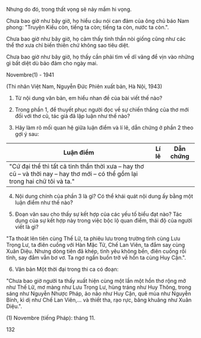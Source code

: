 Nhưng do đó, trong thất vọng sẽ nảy mầm hi vọng.

Chưa bao giờ như bây giờ, họ hiểu câu nói can đảm của ông chủ báo Nam phong:
"Truyện Kiều còn, tiếng ta còn; tiếng ta còn, nước ta còn.".

Chưa bao giờ như bây giờ, họ cảm thấy tinh thần nòi giống cũng như các thể thơ
xưa chỉ biến thiên chứ không sao tiêu diệt.

Chưa bao giờ như bây giờ, họ thấy cần phải tìm về dĩ vãng để vịn vào những gì
bất diệt dù bảo đảm cho ngày mai.

Novembre(1) - 1941

(Thi nhân Việt Nam, Nguyễn Đức Phiên xuất bản, Hà Nội, 1943)

1. Từ nội dung văn bản, em hiểu nhan đề của bài viết thế nào?

2. Trong phần 1, để thuyết phục người đọc về sự chiến thắng của thơ mới đối
với thơ cũ, tác giả đã lập luận như thế nào?

3. Hãy làm rõ mối quan hệ giữa luận điểm và lí lẽ, dẫn chứng ở phần 2 theo
gợi ý sau:

Luận điểm | Lí lẽ | Dẫn chứng
--- | --- | ---
"Cứ đại thể thì tất cả tinh thần thời xưa – hay thơ cũ – và thời nay – hay thơ mới – có thể gồm lại trong hai chữ tôi và ta." | | 

4. Nội dung chính của phần 3 là gì? Có thể khái quát nội dung ấy bằng một
luận điểm như thế nào?

5. Đoạn văn sau cho thấy sự kết hợp của các yếu tố biểu đạt nào? Tác dụng
của sự kết hợp này trong việc bộc lộ quan điểm, thái độ của người viết là gì?

"Ta thoát lên tiên cùng Thế Lữ, ta phiêu lưu trong trường tình cùng Lưu Trọng
Lư, ta điên cuồng với Hàn Mặc Tử, Chế Lan Viên, ta đắm say cùng Xuân Diệu.
Nhưng dòng tiên đã khép, tình yêu không bền, điên cuồng rồi tỉnh, say đắm vẫn bơ
vơ. Ta ngơ ngẩn buồn trở về hồn ta cùng Huy Cận.".

6. Văn bản Một thời đại trong thi ca có đoạn:

"Chưa bao giờ người ta thấy xuất hiện cùng một lần một hồn thơ rộng mở như
Thế Lữ, mơ màng như Lưu Trọng Lư, hùng tráng như Huy Thông, trong sáng như
Nguyễn Nhược Pháp, ảo não như Huy Cận, quê mùa như Nguyễn Bính, kì dị như
Chế Lan Viên,... và thiết tha, rạo rực, bâng khuâng như Xuân Diệu.".

(1) Novembre (tiếng Pháp): tháng 11.

132